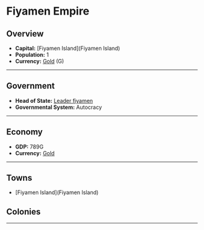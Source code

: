 # Fiyamen Empire

## Overview

- **Capital:** [Fiyamen Island](Fiyamen Island)
- **Population:** 1
- **Currency:** [Gold](Gold) (G)

---

## Government

- **Head of State:** [Leader fiyamen](fiyamen)
- **Governmental System:** Autocracy

---

## Economy

- **GDP:** 789G
- **Currency:** [Gold](Gold)

---

## Towns

- [Fiyamen Island](Fiyamen Island)

## Colonies



---